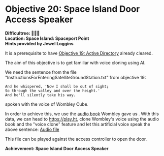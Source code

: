 # Objective 20: Space Island Door Access Speaker
**Difficultree: 🎄🎄🎄**  
**Location: Space Island: Spaceport Point**  
**Hints provided by Jewel Loggins**

It is a prerequisite to have [Objective 19: Active Directory](../Objective-19) already cleared.

The aim of this objective is to get familiar with voice cloning using AI.

We need the sentence from the file "InstructionsForEnteringSatelliteGroundStation.txt" from objective 19:
```
And he whispered, 'Now I shall be out of sight;
So through the valley and over the height.'
And he'll silently take his way.
```
spoken with the voice of Wombley Cube.

In order to achieve this, we use the [audio book](https://www.holidayhackchallenge.com/2023/wombleycube_the_enchanted_voyage.mp3.zip) Wombley gave us .
With this data, we can head to https://play.ht, clone Wombley's voice using the audio book and the "voice clone" feature and let this artificial voice speak the above sentence: [Audio file](And%20he%20whispered.wav)

This file can be played against the access controller to open the door.

**Achievement: Space Island Door Access Speaker**
<!--stackedit_data:
eyJoaXN0b3J5IjpbNTk5NTA4NTksLTE1MDE2MjI2MDQsLTEwNj
IzNTY4NzQsLTE5NDI3MjE4MjIsMTA0NDYyNDM3MiwtMjAxMDE5
MjYzXX0=
-->